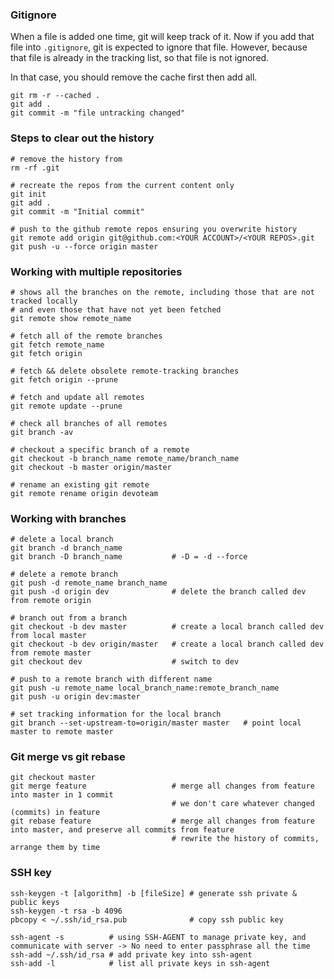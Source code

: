 ### Gitignore
 
When a file is added one time, git will keep track of it. 
Now if you add that file into `.gitignore`, git is expected to ignore that file.
However, because that file is already in the tracking list, so that file is not ignored.

In that case, you should remove the cache first then add all. 

```
git rm -r --cached .
git add .
git commit -m "file untracking changed"
```

### Steps to clear out the history

```
# remove the history from 
rm -rf .git      

# recreate the repos from the current content only
git init
git add .
git commit -m "Initial commit"

# push to the github remote repos ensuring you overwrite history
git remote add origin git@github.com:<YOUR ACCOUNT>/<YOUR REPOS>.git
git push -u --force origin master
```

### Working with multiple repositories

```
# shows all the branches on the remote, including those that are not tracked locally 
# and even those that have not yet been fetched
git remote show remote_name

# fetch all of the remote branches
git fetch remote_name
git fetch origin

# fetch && delete obsolete remote-tracking branches
git fetch origin --prune

# fetch and update all remotes
git remote update --prune

# check all branches of all remotes
git branch -av

# checkout a specific branch of a remote
git checkout -b branch_name remote_name/branch_name
git checkout -b master origin/master

# rename an existing git remote
git remote rename origin devoteam

```

### Working with branches

```
# delete a local branch
git branch -d branch_name
git branch -D branch_name           # -D = -d --force

# delete a remote branch
git push -d remote_name branch_name
git push -d origin dev              # delete the branch called dev from remote origin

# branch out from a branch
git checkout -b dev master          # create a local branch called dev from local master
git checkout -b dev origin/master   # create a local branch called dev from remote master
git checkout dev                    # switch to dev

# push to a remote branch with different name
git push -u remote_name local_branch_name:remote_branch_name
git push -u origin dev:master

# set tracking information for the local branch
git branch --set-upstream-to=origin/master master   # point local master to remote master

```

### Git merge vs git rebase
```
git checkout master
git merge feature                   # merge all changes from feature into master in 1 commit
                                    # we don't care whatever changed (commits) in feature
git rebase feature                  # merge all changes from feature into master, and preserve all commits from feature
                                    # rewrite the history of commits, arrange them by time
```

### SSH key

```
ssh-keygen -t [algorithm] -b [fileSize] # generate ssh private & public keys
ssh-keygen -t rsa -b 4096
pbcopy < ~/.ssh/id_rsa.pub              # copy ssh public key

ssh-agent -s          # using SSH-AGENT to manage private key, and communicate with server -> No need to enter passphrase all the time
ssh-add ~/.ssh/id_rsa # add private key into ssh-agent
ssh-add -l            # list all private keys in ssh-agent
```
